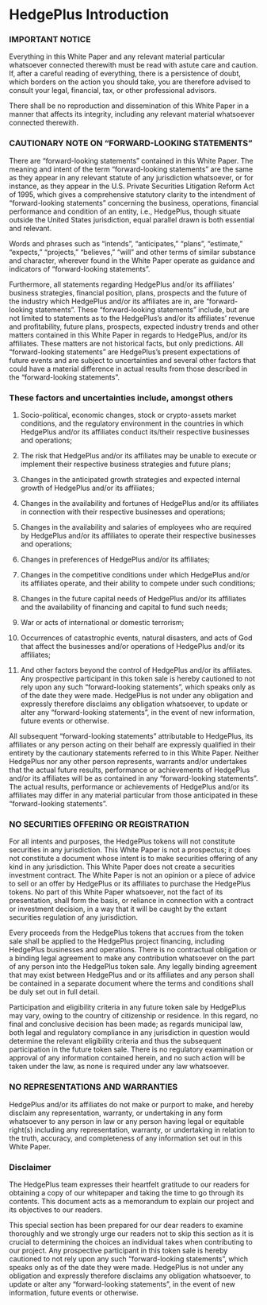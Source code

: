 <!-- markdownlint-disable MD041 -->
<!-- markdownlint-disable MD033 -->

# HedgePlus Introduction

### IMPORTANT NOTICE

Everything in this White Paper and any relevant material particular
whatsoever connected therewith must be read with astute care and caution.
If, after a careful reading of everything, there is a persistence of doubt, which borders on the action you should take, you are therefore advised to consult your legal, financial, tax, or other professional advisors. 

There shall be no reproduction and dissemination of this White Paper in a manner that affects its integrity, including any relevant material whatsoever connected therewith. 

### CAUTIONARY NOTE ON “FORWARD-LOOKING STATEMENTS” 

There are “forward-looking statements” contained in this White Paper. The meaning and intent of the term “forward-looking statements” are the same as they appear in any relevant statute of any jurisdiction whatsoever, or for instance, as they appear in the U.S. Private Securities Litigation Reform Act of 1995, which gives a comprehensive statutory clarity to the intendment of “forward-looking statements” concerning the business, operations, financial performance and condition of an entity, i.e., HedgePlus, though situate outside the United States jurisdiction, equal parallel drawn is both essential and
relevant. 

Words and phrases such as “intends”, “anticipates,” “plans”, “estimate,”
“expects,” “projects,” “believes,” “will” and other terms of similar substance and character, wherever found in the White Paper operate as guidance and indicators of “forward-looking statements”. 

Furthermore, all statements regarding HedgePlus and/or its affiliates’ business strategies, financial position, plans, prospects and the future of the industry which HedgePlus and/or its affiliates are in, are “forward-looking statements”. These “forward-looking statements” include, but are not limited to statements as to the HedgePlus’s and/or its affiliates’ revenue and profitability, future plans, prospects, expected industry trends and other matters contained in this White Paper in regards to HedgePlus, and/or its affiliates. These matters are not
historical facts, but only predictions. All “forward-looking statements” are HedgePlus’s present expectations of future events and are subject to uncertainties and several other factors that could have a material difference in actual results from those described in the “forward-looking statements”. 

### These factors and uncertainties include, amongst others

1. Socio-political, economic changes, stock or crypto-assets market conditions, and the regulatory environment in the countries in which HedgePlus and/or its affiliates conduct its/their respective
businesses and operations; 

2. The risk that HedgePlus and/or its affiliates may be unable to execute or implement their respective business strategies and future plans; 

3. Changes in the anticipated growth strategies and expected internal growth of HedgePlus and/or its affiliates; 

4. Changes in the availability and fortunes of HedgePlus and/or its affiliates in connection with their respective businesses and operations; 

5. Changes in the availability and salaries of employees who are required by HedgePlus and/or its affiliates to operate their respective businesses and operations; 

6. Changes in preferences of HedgePlus and/or its affiliates; 

7. Changes in the competitive conditions under which HedgePlus and/or its affiliates operate, and their ability to compete under such conditions; 

8. Changes in the future capital needs of HedgePlus and/or its affiliates and the availability of financing and capital to fund such needs; 

9. War or acts of international or domestic terrorism;

10. Occurrences of catastrophic events, natural disasters, and acts of God that affect the businesses and/or operations of HedgePlus and/or its affiliates; 

11. And other factors beyond the control of HedgePlus and/or its affiliates.
Any prospective participant in this token sale is hereby cautioned to not rely upon any such “forward-looking statements”, which speaks only as of the date they were made. HedgePlus is not under any obligation and expressly therefore disclaims any obligation whatsoever, to update or alter any “forward-looking statements”, in the event of new information, future events or otherwise. 

All subsequent “forward-looking statements” attributable to HedgePlus, its affiliates or any person acting on their behalf are expressly qualified in their entirety by the cautionary statements referred to in this White Paper. Neither HedgePlus nor any other person represents, warrants and/or undertakes that the actual future results, performance or achievements of HedgePlus and/or its
affiliates will be as contained in any “forward-looking statements”. The actual results, performance or achievements of HedgePlus and/or its affiliates may differ in any material particular from those anticipated in these “forward-looking statements”. 


### NO SECURITIES OFFERING OR REGISTRATION

For all intents and purposes, the HedgePlus tokens will not constitute securities in any jurisdiction. This White Paper is not a prospectus; it does not constitute a document whose intent is to make securities offering of any kind in any jurisdiction. This White Paper does not create a securities investment contract. The White Paper is not an opinion or a piece of advice to sell or an offer by HedgePlus or its affiliates to purchase the HedgePlus tokens. No part of this White Paper whatsoever, not the fact of its presentation, shall form the basis,
or reliance in connection with a contract or investment decision, in a way
that it will be caught by the extant securities regulation of any jurisdiction. 

Every proceeds from the HedgePlus tokens that accrues from the token sale shall be applied to the HedgePlus project financing, including HedgePlus businesses and operations. There is no contractual obligation or a binding legal agreement to make any contribution whatsoever on the part of any person into the HedgePlus token sale. 
Any legally binding agreement that may exist between HedgePlus and or its affiliates and any person shall be contained in a separate document where the terms and conditions shall be duly set out in full detail. 

Participation and eligibility criteria in any future token sale by HedgePlus may vary, owing to the country of citizenship or residence. In this regard, no final and conclusive decision has been made; as regards municipal law, both legal and regulatory compliance in any jurisdiction in question would determine the relevant eligibility criteria and thus the subsequent participation in the future token sale. There is no regulatory examination or approval of any information contained herein, and no such action will be taken under the law, as none is required under any law whatsoever.

### NO REPRESENTATIONS AND WARRANTIES 

HedgePlus and/or its affiliates do not make or purport to make, and hereby disclaim any representation, warranty, or undertaking in any form whatsoever to any person in law or any person having legal or equitable right(s) including any representation, warranty, or undertaking in relation to the truth, accuracy, and completeness of any information set out in this White Paper. 

### Disclaimer

The HedgePlus team expresses their heartfelt gratitude to our readers for obtaining a copy of our whitepaper and taking the time to go through its contents. This document acts as a memorandum to explain our project and its objectives to our readers. 

This special section has been prepared for our dear readers to examine
thoroughly and we strongly urge our readers not to skip this section as it is crucial to determining the choices an individual takes when contributing to our project.
Any prospective participant in this token sale is hereby cautioned to not rely upon any such “forward-looking statements”, which speaks only as of the date they were made. HedgePlus is not under any obligation and expressly therefore disclaims any obligation whatsoever, to update or alter any “forward-looking statements”, in the event of new information, future events or otherwise. 
